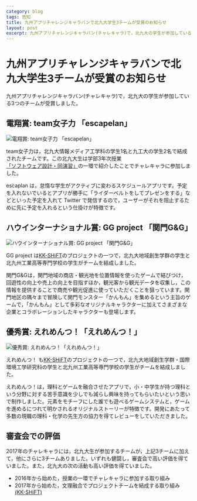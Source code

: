 ```yaml
---
category: blog
tags: 告知
title: 九州アプリチャレンジキャラバンで北九大学生3チームが受賞のお知らせ
layout: post
excerpt: 九州アプリチャレンジキャラバン(チャレキャラ)で，北九大の学生が参加している3つのチームが受賞しました。
---
```

# 九州アプリチャレンジキャラバンで北九大学生3チームが受賞のお知らせ

九州アプリチャレンジキャラバン(チャレキャラ)で，北九大の学生が参加している3つのチームが受賞しました。

## 電翔賞: team女子力 「escapelan」

![電翔賞: team女子力 「escapelan」](/assets/images/award-escaplan.jpg)

team女子力は，北九大情報メディア工学科の学生1名と九工大の学生2名で結成されたチームです。この北九大生は学部3年次授業[「ソフトウェア設計・同演習」](https://zacky1972.github.io/courses/SoftwareDesign.html)の一環で紹介したことでチャレキャラに参加しました。

escaplan は，怠惰な学生がアクティブに変わるスケジュールアプリです。予定を入れないでいるとアプリが勝手に「ライダーベルトをしてプレゼンをする」などといった予定を入れて Twitter で発信するので，ユーザーがそれを阻止するために先に予定を入れるという仕掛けが特徴です。

## ハウインターナショナル賞: GG project 「関門G&G」

![ハウインターナショナル賞: GG project 「関門G&G」](/assets/images/award-KanmonGG.jpg)

GG project は[KK-SHiFT](https://zacky1972.github.io/KK-SHiFT/)のプロジェクトの一つで，北九大地域創生学群の学生と北九州工業高等専門学校の学生がチームを結成しました。

関門G&Gは，関門地域の商店・観光地を位置情報を使ったゲームで結びつけ，回遊性の向上や売上の向上を目指すほか，観光客から観光データを収集し，この情報を提供することで商売や観光促進に使っていただくことを狙っています。関門地区の隅々まで冒険して関門モンスター「かんもん」を集めるという主旨のゲームで，「かんもん」として多彩なオリジナルキャラクターに加えてさまざまな企業とコラボレーションしたキャラクターも登場します。

## 優秀賞: えれめんつ！「えれめんつ！」

![優秀賞: えれめんつ！「えれめんつ！」](/assets/images/award-Elements.jpg)

えれめんつ！ も[KK-SHiFT](https://zacky1972.github.io/KK-SHiFT/)のプロジェクトの一つで，北九大地域創生学群・国際環境工学研究科の学生と北九州工業高等専門学校の学生がチームを結成しました。

えれめんつ！は，理科とゲームを融合させたアプリで，小・中学生が持つ理科という分野に対する苦手意識を少しでも減らし興味を持ってもらいたいという思いで制作しました。元素をモチーフにした誰でも遊べるゲームシステムと，ゲームを進めるにつれて明かされるオリジナルストーリーが特徴です。開発にあたって多数の現職の理科・化学の先生方の協力を得てレビューをしていただきました。

## 審査会での評価

2017年のチャレキャラには，北九大生が参加するチームが，上記3チームに加えて，他にさらに3チームありました。いずれも健闘し，審査会で高い評価を得ていました。また，北九大の次の活動も高い評価を得ていました。

* 2016年から始めた，授業の一環でチャレキャラに参加する取り組み
* 2017年から始めた，文理融合でプロジェクトチームを結成する取り組み [(KK-SHiFT)](https://zacky1972.github.io/KK-SHiFT/)

